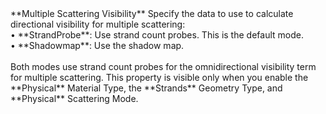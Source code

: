 <tr>
<td>**Multiple Scattering Visibility**</td>
<td>Specify the data to use to calculate directional visibility for multiple scattering:
<br/>&#8226; **StrandProbe**: Use strand count probes. This is the default mode.
<br/>&#8226; **Shadowmap**: Use the shadow map.
<br/><br/>Both modes use strand count probes for the omnidirectional visibility term for multiple scattering. This property is visible only when you enable the **Physical** Material Type, the **Strands** Geometry Type, and **Physical** Scattering Mode.
</td>

</tr>
